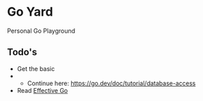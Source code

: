 # Go Yard

Personal Go Playground

## Todo's

* Get the basic
* * Continue here: https://go.dev/doc/tutorial/database-access
* Read [Effective Go](https://go.dev/doc/effective_go)
